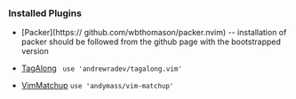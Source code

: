 ### Installed Plugins

- [Packer](https:// github.com/wbthomason/packer.nvim)
  -- installation of packer should be followed from the github page with the bootstrapped version

- [TagAlong](https://github.com/AndrewRadev/tagalong.vim)
  ` use 'andrewradev/tagalong.vim'`
- [VimMatchup](https://github.com/andymass/vim-matchup)
  `use 'andymass/vim-matchup'`
